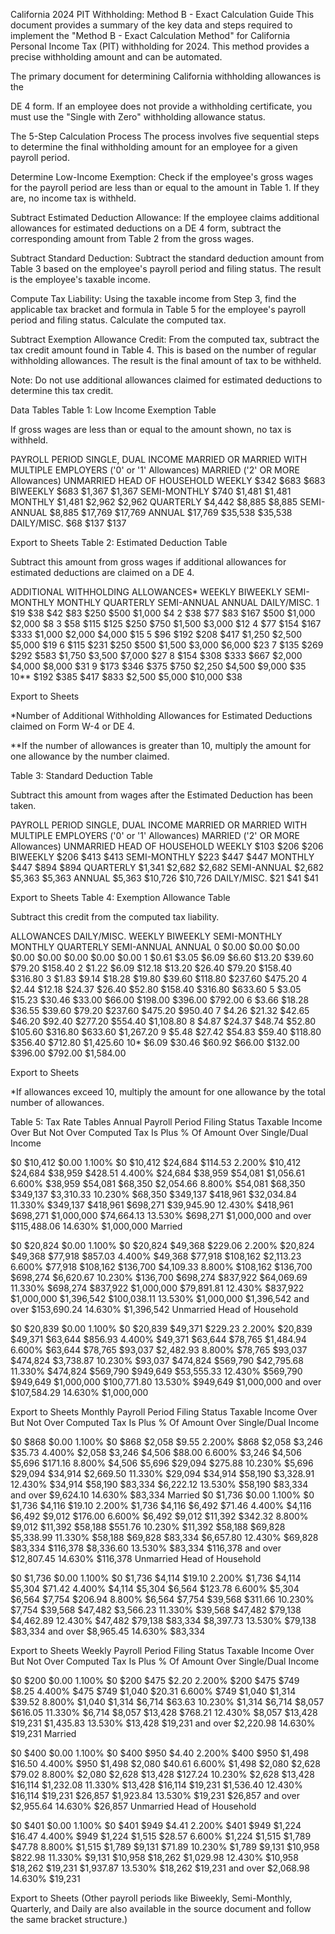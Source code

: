 California 2024 PIT Withholding: Method B - Exact Calculation Guide
This document provides a summary of the key data and steps required to implement the "Method B - Exact Calculation Method" for California Personal Income Tax (PIT) withholding for 2024. This method provides a precise withholding amount and can be automated. 



The primary document for determining California withholding allowances is the 

DE 4 form. If an employee does not provide a withholding certificate, you must use the "Single with Zero" withholding allowance status. 


The 5-Step Calculation Process
The process involves five sequential steps to determine the final withholding amount for an employee for a given payroll period. 

Determine Low-Income Exemption: Check if the employee's gross wages for the payroll period are less than or equal to the amount in Table 1. If they are, no income tax is withheld. 



Subtract Estimated Deduction Allowance: If the employee claims additional allowances for estimated deductions on a DE 4 form, subtract the corresponding amount from Table 2 from the gross wages. 


Subtract Standard Deduction: Subtract the standard deduction amount from Table 3 based on the employee's payroll period and filing status. The result is the employee's taxable income. 


Compute Tax Liability: Using the taxable income from Step 3, find the applicable tax bracket and formula in Table 5 for the employee's payroll period and filing status. Calculate the computed tax. 


Subtract Exemption Allowance Credit: From the computed tax, subtract the tax credit amount found in Table 4. This is based on the number of regular withholding allowances. The result is the final amount of tax to be withheld. 



Note: Do not use additional allowances claimed for estimated deductions to determine this tax credit. 


Data Tables
Table 1: Low Income Exemption Table

If gross wages are less than or equal to the amount shown, no tax is withheld. 



PAYROLL PERIOD	SINGLE, DUAL INCOME MARRIED OR MARRIED WITH MULTIPLE EMPLOYERS ('0' or '1' Allowances)	MARRIED ('2' OR MORE Allowances)	UNMARRIED HEAD OF HOUSEHOLD
WEEKLY	$342	$683	$683
BIWEEKLY	$683	$1,367	$1,367
SEMI-MONTHLY	$740	$1,481	$1,481
MONTHLY	$1,481	$2,962	$2,962
QUARTERLY	$4,442	$8,885	$8,885
SEMI-ANNUAL	$8,885	$17,769	$17,769
ANNUAL	$17,769	$35,538	$35,538
DAILY/MISC.	$68	$137	$137

Export to Sheets
Table 2: Estimated Deduction Table

Subtract this amount from gross wages if additional allowances for estimated deductions are claimed on a DE 4. 




ADDITIONAL WITHHOLDING ALLOWANCES*	WEEKLY	BIWEEKLY	SEMI-MONTHLY	MONTHLY	QUARTERLY	SEMI-ANNUAL	ANNUAL	DAILY/MISC.
1	$19	$38	$42	$83	$250	$500	$1,000	$4
2	$38	$77	$83	$167	$500	$1,000	$2,000	$8
3	$58	$115	$125	$250	$750	$1,500	$3,000	$12
4	$77	$154	$167	$333	$1,000	$2,000	$4,000	$15
5	$96	$192	$208	$417	$1,250	$2,500	$5,000	$19
6	$115	$231	$250	$500	$1,500	$3,000	$6,000	$23
7	$135	$269	$292	$583	$1,750	$3,500	$7,000	$27
8	$154	$308	$333	$667	$2,000	$4,000	$8,000	$31
9	$173	$346	$375	$750	$2,250	$4,500	$9,000	$35
10**	$192	$385	$417	$833	$2,500	$5,000	$10,000	$38

Export to Sheets

*Number of Additional Withholding Allowances for Estimated Deductions claimed on Form W-4 or DE 4. 


**If the number of allowances is greater than 10, multiply the amount for one allowance by the number claimed. 

Table 3: Standard Deduction Table

Subtract this amount from wages after the Estimated Deduction has been taken. 



PAYROLL PERIOD	SINGLE, DUAL INCOME MARRIED OR MARRIED WITH MULTIPLE EMPLOYERS ('0' or '1' Allowances)	MARRIED ('2' OR MORE Allowances)	UNMARRIED HEAD OF HOUSEHOLD
WEEKLY	$103	$206	$206
BIWEEKLY	$206	$413	$413
SEMI-MONTHLY	$223	$447	$447
MONTHLY	$447	$894	$894
QUARTERLY	$1,341	$2,682	$2,682
SEMI-ANNUAL	$2,682	$5,363	$5,363
ANNUAL	$5,363	$10,726	$10,726
DAILY/MISC.	$21	$41	$41

Export to Sheets
Table 4: Exemption Allowance Table

Subtract this credit from the computed tax liability. 


ALLOWANCES	DAILY/MISC.	WEEKLY	BIWEEKLY	SEMI-MONTHLY	MONTHLY	QUARTERLY	SEMI-ANNUAL	ANNUAL
0	$0.00	$0.00	$0.00	$0.00	$0.00	$0.00	$0.00	$0.00
1	$0.61	$3.05	$6.09	$6.60	$13.20	$39.60	$79.20	$158.40
2	$1.22	$6.09	$12.18	$13.20	$26.40	$79.20	$158.40	$316.80
3	$1.83	$9.14	$18.28	$19.80	$39.60	$118.80	$237.60	$475.20
4	$2.44	$12.18	$24.37	$26.40	$52.80	$158.40	$316.80	$633.60
5	$3.05	$15.23	$30.46	$33.00	$66.00	$198.00	$396.00	$792.00
6	$3.66	$18.28	$36.55	$39.60	$79.20	$237.60	$475.20	$950.40
7	$4.26	$21.32	$42.65	$46.20	$92.40	$277.20	$554.40	$1,108.80
8	$4.87	$24.37	$48.74	$52.80	$105.60	$316.80	$633.60	$1,267.20
9	$5.48	$27.42	$54.83	$59.40	$118.80	$356.40	$712.80	$1,425.60
10*	$6.09	$30.46	$60.92	$66.00	$132.00	$396.00	$792.00	$1,584.00

Export to Sheets

*If allowances exceed 10, multiply the amount for one allowance by the total number of allowances. 

Table 5: Tax Rate Tables
Annual Payroll Period
Filing Status	Taxable Income Over	But Not Over	Computed Tax Is	Plus %	Of Amount Over
Single/Dual Income 

$0	$10,412	$0.00	1.100%	$0
$10,412	$24,684	$114.53	2.200%	$10,412
$24,684	$38,959	$428.51	4.400%	$24,684
$38,959	$54,081	$1,056.61	6.600%	$38,959
$54,081	$68,350	$2,054.66	8.800%	$54,081
$68,350	$349,137	$3,310.33	10.230%	$68,350
$349,137	$418,961	$32,034.84	11.330%	$349,137
$418,961	$698,271	$39,945.90	12.430%	$418,961
$698,271	$1,000,000	$74,664.13	13.530%	$698,271
$1,000,000	and over	$115,488.06	14.630%	$1,000,000
Married 

$0	$20,824	$0.00	1.100%	$0
$20,824	$49,368	$229.06	2.200%	$20,824
$49,368	$77,918	$857.03	4.400%	$49,368
$77,918	$108,162	$2,113.23	6.600%	$77,918
$108,162	$136,700	$4,109.33	8.800%	$108,162
$136,700	$698,274	$6,620.67	10.230%	$136,700
$698,274	$837,922	$64,069.69	11.330%	$698,274
$837,922	$1,000,000	$79,891.81	12.430%	$837,922
$1,000,000	$1,396,542	$100,038.11	13.530%	$1,000,000
$1,396,542	and over	$153,690.24	14.630%	$1,396,542
Unmarried Head of Household 

$0	$20,839	$0.00	1.100%	$0
$20,839	$49,371	$229.23	2.200%	$20,839
$49,371	$63,644	$856.93	4.400%	$49,371
$63,644	$78,765	$1,484.94	6.600%	$63,644
$78,765	$93,037	$2,482.93	8.800%	$78,765
$93,037	$474,824	$3,738.87	10.230%	$93,037
$474,824	$569,790	$42,795.68	11.330%	$474,824
$569,790	$949,649	$53,555.33	12.430%	$569,790
$949,649	$1,000,000	$100,771.80	13.530%	$949,649
$1,000,000	and over	$107,584.29	14.630%	$1,000,000

Export to Sheets
Monthly Payroll Period
Filing Status	Taxable Income Over	But Not Over	Computed Tax Is	Plus %	Of Amount Over
Single/Dual Income 

$0	$868	$0.00	1.100%	$0
$868	$2,058	$9.55	2.200%	$868
$2,058	$3,246	$35.73	4.400%	$2,058
$3,246	$4,506	$88.00	6.600%	$3,246
$4,506	$5,696	$171.16	8.800%	$4,506
$5,696	$29,094	$275.88	10.230%	$5,696
$29,094	$34,914	$2,669.50	11.330%	$29,094
$34,914	$58,190	$3,328.91	12.430%	$34,914
$58,190	$83,334	$6,222.12	13.530%	$58,190
$83,334	and over	$9,624.10	14.630%	$83,334
Married	$0	$1,736	$0.00	1.100%	$0
$1,736	$4,116	$19.10	2.200%	$1,736
$4,116	$6,492	$71.46	4.400%	$4,116
$6,492	$9,012	$176.00	6.600%	$6,492
$9,012	$11,392	$342.32	8.800%	$9,012
$11,392	$58,188	$551.76	10.230%	$11,392
$58,188	$69,828	$5,338.99	11.330%	$58,188
$69,828	$83,334	$6,657.80	12.430%	$69,828
$83,334	$116,378	$8,336.60	13.530%	$83,334
$116,378	and over	$12,807.45	14.630%	$116,378
Unmarried Head of Household 

$0	$1,736	$0.00	1.100%	$0
$1,736	$4,114	$19.10	2.200%	$1,736
$4,114	$5,304	$71.42	4.400%	$4,114
$5,304	$6,564	$123.78	6.600%	$5,304
$6,564	$7,754	$206.94	8.800%	$6,564
$7,754	$39,568	$311.66	10.230%	$7,754
$39,568	$47,482	$3,566.23	11.330%	$39,568
$47,482	$79,138	$4,462.89	12.430%	$47,482
$79,138	$83,334	$8,397.73	13.530%	$79,138
$83,334	and over	$8,965.45	14.630%	$83,334

Export to Sheets
Weekly Payroll Period
Filing Status	Taxable Income Over	But Not Over	Computed Tax Is	Plus %	Of Amount Over
Single/Dual Income 

$0	$200	$0.00	1.100%	$0
$200	$475	$2.20	2.200%	$200
$475	$749	$8.25	4.400%	$475
$749	$1,040	$20.31	6.600%	$749
$1,040	$1,314	$39.52	8.800%	$1,040
$1,314	$6,714	$63.63	10.230%	$1,314
$6,714	$8,057	$616.05	11.330%	$6,714
$8,057	$13,428	$768.21	12.430%	$8,057
$13,428	$19,231	$1,435.83	13.530%	$13,428
$19,231	and over	$2,220.98	14.630%	$19,231
Married 

$0	$400	$0.00	1.100%	$0
$400	$950	$4.40	2.200%	$400
$950	$1,498	$16.50	4.400%	$950
$1,498	$2,080	$40.61	6.600%	$1,498
$2,080	$2,628	$79.02	8.800%	$2,080
$2,628	$13,428	$127.24	10.230%	$2,628
$13,428	$16,114	$1,232.08	11.330%	$13,428
$16,114	$19,231	$1,536.40	12.430%	$16,114
$19,231	$26,857	$1,923.84	13.530%	$19,231
$26,857	and over	$2,955.64	14.630%	$26,857
Unmarried Head of Household 

$0	$401	$0.00	1.100%	$0
$401	$949	$4.41	2.200%	$401
$949	$1,224	$16.47	4.400%	$949
$1,224	$1,515	$28.57	6.600%	$1,224
$1,515	$1,789	$47.78	8.800%	$1,515
$1,789	$9,131	$71.89	10.230%	$1,789
$9,131	$10,958	$822.98	11.330%	$9,131
$10,958	$18,262	$1,029.98	12.430%	$10,958
$18,262	$19,231	$1,937.87	13.530%	$18,262
$19,231	and over	$2,068.98	14.630%	$19,231

Export to Sheets
(Other payroll periods like Biweekly, Semi-Monthly, Quarterly, and Daily are also available in the source document and follow the same bracket structure.)